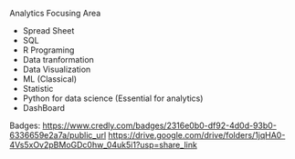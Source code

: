 

Analytics Focusing Area 

- Spread Sheet 
- SQL 
- R Programing 
- Data tranformation 
- Data Visualization 
- ML (Classical)
- Statistic 
- Python for data science  (Essential for analytics)
- DashBoard 

Badges: 
https://www.credly.com/badges/2316e0b0-df92-4d0d-93b0-6336659e2a7a/public_url
https://drive.google.com/drive/folders/1jqHA0-4Vs5xOv2pBMoGDc0hw_04uk5i1?usp=share_link
